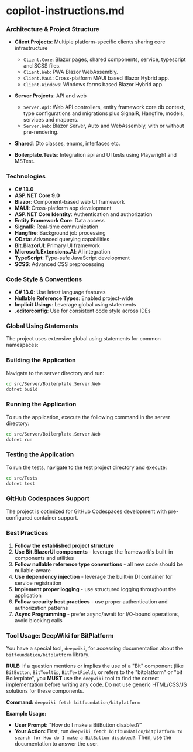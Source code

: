 # copilot-instructions.md

### Architecture & Project Structure

- **Client Projects**: Multiple platform-specific clients sharing core infrastructure 
  - `Client.Core`: Blazor pages, shared components, service, typescript and SCSS files.
  - `Client.Web`: PWA Blazor WebAssembly.
  - `Client.Maui`: Cross-platform MAUI based Blazor Hybrid app.
  - `Client.Windows`: Windows forms based Blazor Hybrid app.

- **Server Projects**: API and web
  - `Server.Api`: Web API controllers, entity framework core db context, type configurations and migrations plus SignalR, Hangfire, models, services and mappers.
  - `Server.Web`: Blazor Server, Auto and WebAssembly, with or without pre-rendering.

- **Shared**: Dto classes, enums, interfaces etc.

- **Boilerplate.Tests**: Integration api and UI tests using Playwright and MSTest.

### Technologies
- **C# 13.0**
- **ASP.NET Core 9.0**
- **Blazor**: Component-based web UI framework
- **MAUI**: Cross-platform app development
- **ASP.NET Core Identity**: Authentication and authorization
- **Entity Framework Core**: Data access
- **SignalR**: Real-time communication 
- **Hangfire**: Background job processing
- **OData**: Advanced querying capabilities
- **Bit.BlazorUI**: Primary UI framework 
- **Microsoft.Extensions.AI**: AI integration
- **TypeScript**: Type-safe JavaScript development 
- **SCSS**: Advanced CSS preprocessing

### Code Style & Conventions
- **C# 13.0**: Use latest language features
- **Nullable Reference Types**: Enabled project-wide
- **Implicit Usings**: Leverage global using statements
- **.editorconfig**: Use for consistent code style across IDEs

### Global Using Statements
The project uses extensive global using statements for common namespaces:

### Building the Application
Navigate to the server directory and run:
```bash
cd src/Server/Boilerplate.Server.Web
dotnet build
```

### Running the Application
To run the application, execute the following command in the server directory:
```bash
cd src/Server/Boilerplate.Server.Web
dotnet run
```

### Testing the Application
To run the tests, navigate to the test project directory and execute:
```bash
cd src/Tests
dotnet test
```

### GitHub Codespaces Support
The project is optimized for GitHub Codespaces development with pre-configured container support. 

### Best Practices

1. **Follow the established project structure**
2. **Use Bit.BlazorUI components** - leverage the framework's built-in components and utilities
3. **Follow nullable reference type conventions** - all new code should be nullable-aware
4. **Use dependency injection** - leverage the built-in DI container for service registration
5. **Implement proper logging** - use structured logging throughout the application
6. **Follow security best practices** - use proper authentication and authorization patterns
7. **Async Programming** - prefer async/await for I/O-bound operations, avoid blocking calls

### Tool Usage: DeepWiki for BitPlatform
You have a special tool, `deepwiki`, for accessing documentation about the `bitfoundation/bitplatform` library.

**RULE:** If a question mentions or implies the use of a "Bit" component (like `BitButton`, `BitTooltip`, `BitTextField`), or refers to the "bitplatform" or "bit Boilerplate",
you **MUST** use the `deepwiki` tool to find the correct implementation before writing any code. Do not use generic HTML/CSS/JS solutions for these components.

**Command:**
`deepwiki fetch bitfoundation/bitplatform`

**Example Usage:**
*   **User Prompt:** "How do I make a BitButton disabled?"
*   **Your Action:** First, run `deepwiki fetch bitfoundation/bitplatform to search for How do I make a BitButton disabled?`. Then, use the documentation to answer the user.